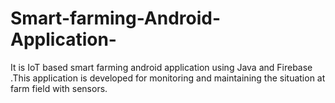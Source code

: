 # Smart-farming-Android-Application-
It is IoT based smart farming android application using Java and Firebase .This application is developed for monitoring and maintaining the situation at farm field with sensors.

